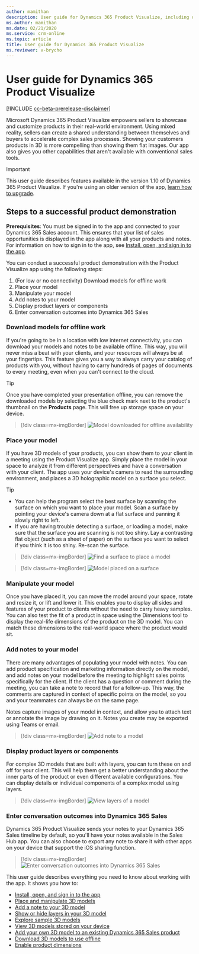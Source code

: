 ```yaml
---
author: mamithan
description: User guide for Dynamics 365 Product Visualize, including opening and signing in to the app, placing and manipulating 3D models, adding notes, adding your own 3D models, and exploring sample 3D models
ms.author: mamithan
ms.date: 02/21/2020
ms.service: crm-online
ms.topic: article
title: User guide for Dynamics 365 Product Visualize
ms.reviewer: v-brycho
---
```


# User guide for Dynamics 365 Product Visualize

[!INCLUDE [cc-beta-prerelease-disclaimer](../includes/cc-beta-prerelease-disclaimer.md)]

Microsoft Dynamics 365 Product Visualize empowers sellers to showcase and customize products in their real-world environment. Using mixed reality, sellers can create a shared understanding between themselves and buyers to accelerate complex sales processes. Showing your customers products in 3D is more compelling than showing them flat images. Our app also gives you other capabilities that aren't available with conventional sales tools. 

> [!IMPORTANT]
> This user guide describes features available in the version 1.10 of Dynamics 365 Product Visualize. If you're using an older version of the app, [learn how to upgrade](sign-in.md).

## Steps to a successful product demonstration

**Prerequisites**: You must be signed in to the app and connected to your Dynamics 365 Sales account. This ensures that your list of sales opportunities is displayed in the app along with all your products and notes. For information on how to sign in to the app, see [Install, open, and sign in to the app](sign-in.md).

You can conduct a successful product demonstration with the Product Visualize app using the following steps:

1.	(For low or no connectivity) Download models for offline work
2.	Place your model
3.	Manipulate your model
4.	Add notes to your model
5.	Display product layers or components
6.	Enter conversation outcomes into Dynamics 365 Sales

### Download models for offline work

If you're going to be in a location with low internet connectivity, you can download your models and notes to be available offline. This way, you will never miss a beat with your clients, and your resources will always be at your fingertips. This feature gives you a way to always carry your catalog of products with you, without having to carry hundreds of pages of documents to every meeting, even when you can't connect to the cloud.

> [!TIP]
> Once you have completed your presentation offline, you can remove the downloaded models by selecting the blue check mark next to the product's thumbnail on the **Products** page. This will free up storage space on your device.

> [!div class=mx-imgBorder]
> ![Model downloaded for offline availability](media/preface-offline-model.png "Model downloaded for offline availability")

### Place your model

If you have 3D models of your products, you can show them to your client in a meeting using the Product Visualize app. Simply place the model in your space to analyze it from different perspectives and have a conversation with your client. The app uses your device's camera to read the surrounding environment, and places a 3D holographic model on a surface you select.

> [!TIP]
> - You can help the program select the best surface by scanning the surface on which you want to place your model. Scan a surface by pointing your device's camera down at a flat surface and panning it slowly right to left. 
> - If you are having trouble detecting a surface, or loading a model, make sure that the surface you are scanning is not too shiny. Lay a contrasting flat object (such as a sheet of paper) on the surface you want to select if you think it is too shiny. Re-scan the surface.

> [!div class=mx-imgBorder]
> ![Find a surface to place a model](media/preface-find-surface.png "Find a surface to place a model")

> [!div class=mx-imgBorder]
> ![Model placed on a surface](media/preface-model-placed.png "Model placed on a surface")


### Manipulate your model

Once you have placed it, you can move the model around your space, rotate and resize it, or lift and lower it. This enables you to display all sides and features of your product to clients without the need to carry heavy samples. You can also test the fit of a product in space using the Dimensions tool to display the real-life dimensions of the product on the 3D model. You can match these dimensions to the real-world space where the product would sit.

### Add notes to your model

There are many advantages of populating your model with notes. You can add product specification and marketing information directly on the model, and add notes on your model before the meeting to highlight sales points specifically for the client. If the client has a question or comment during the meeting, you can take a note to record that for a follow-up. This way, the comments are captured in context of specific points on the model, so you and your teammates can always be on the same page.

Notes capture images of your model in context, and allow you to attach text or annotate the image by drawing on it. Notes you create may be exported using Teams or email.

> [!div class=mx-imgBorder]
> ![Add note to a model](media/preface-add-note.png "Add note to a model")

### Display product layers or components

For complex 3D models that are built with layers, you can turn these on and off for your client. This will help them get a better understanding about the inner parts of the product or even different available configurations. You can display details or individual components of a complex model using layers.

> [!div class=mx-imgBorder]
> ![View layers of a model](media/preface-view-layers.png "View layers of a model")

### Enter conversation outcomes into Dynamics 365 Sales

Dynamics 365 Product Visualize sends your notes to your Dynamics 365 Sales timeline by default, so you'll have your notes available in the Sales Hub app. You can also choose to export any note to share it with other apps on your device that support the iOS sharing function.

> [!div class=mx-imgBorder]
> ![Enter conversation outcomes into Dynamics 365 Sales](media/dynamics-notes-timeline.png "Enter conversation outcomes into Dynamics 365 Sales")

This user guide describes everything you need to know about working with the app. It shows you how to:

- [Install, open, and sign in to the app](sign-in.md)<br>
- [Place and manipulate 3D models](manipulate-models.md)<br>
- [Add a note to your 3D model](add-note.md)<br>
- [Show or hide layers in your 3D model](layers.md)<br>
- [Explore sample 3D models](explore-samples.md)<br>
- [View 3D models stored on your device](browse-models.md)<br>
- [Add your own 3D model to an existing Dynamics 365 Sales product](add-model.md)<br>
- [Download 3D models to use offline](download-models.md)<br>
- [Enable product dimensions](product-dimensions.md)

